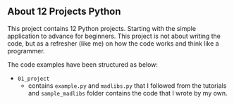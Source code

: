 ## About 12 Projects Python

This project contains 12 Python projects. Starting with the simple application to advance for beginners. This project is not about writing the code, but as a refresher (like me) on how the code works and think like a programmer.

The code examples have been structured as below:

- `01_project`
  - contains `example.py` and `madlibs.py` that I followed from the tutorials and `sample_madlibs` folder contains the code that I wrote by my own.
